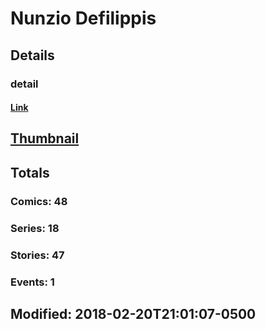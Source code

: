 # Nunzio  Defilippis 
## Details
### detail
#### [Link](http://marvel.com/comics/creators/9201/nunzio_defilippis?utm_campaign=apiRef&utm_source=225578a89fc76f3d20fbffda5d17a88d)
## [Thumbnail](http://i.annihil.us/u/prod/marvel/i/mg/b/40/image_not_available.jpg)
## Totals
### Comics: 48
### Series: 18
### Stories: 47
### Events: 1
## Modified: 2018-02-20T21:01:07-0500